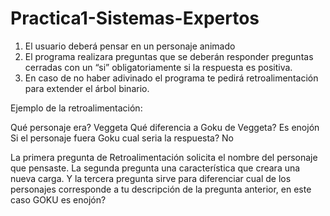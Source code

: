 # Practica1-Sistemas-Expertos

1.	El usuario deberá pensar en un personaje animado
2.	El programa realizara preguntas que se deberán responder preguntas cerradas con un “si” obligatoriamente si la respuesta es positiva.
3.	En caso de no haber adivinado el programa te pedirá retroalimentación para extender el árbol binario.


Ejemplo de la retroalimentación:

Qué personaje era? Veggeta
Qué diferencia a Goku de Veggeta? Es enojón
Si el personaje fuera Goku cual seria la respuesta? No

La primera pregunta de Retroalimentación solicita el nombre del personaje que pensaste.
La segunda pregunta una característica que creara una nueva carga.
Y la tercera pregunta sirve para diferenciar cual de los personajes corresponde a tu descripción de la pregunta anterior, en este caso GOKU es enojón?
